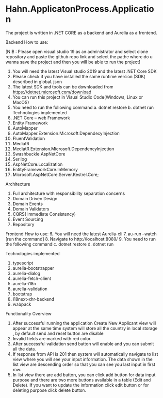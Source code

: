 # Hahn.ApplicatonProcess.Application
The project is written in .NET CORE as a backend and Aurelia as a frontend.

Backend
How to use:

[N.B : Please open visual studio 19 as an administrator and select clone repository and paste the github repo link and select the pathe where do u wanna save the project and then you will be able to run the project]

1.	You will need the latest Visual studio 2019 and the latest .NET Core SDK
2.	Please check if you have installed the same runtime version (SDK) described in global. json
3.	The latest SDK and tools can be downloaded from https://dotnet.microsoft.com/download
4.	You can run this project in Visual Studio Code(Windows, Linux or MacOS)
5.	You need to run the following command
a.	dotnet restore
b.	dotnet run
Technologies implemented
1.	.NET Core – web Framework
2.	Entity Framework
3.	AutoMapper
4.	AutoMapper.Extension.Microsoft.DependecyInjection
5.	FluentValidation
6.	MediatR
7.	MediatR.Extension.Microsoft.DependencyInjection
8.	Swashbuckle.AspNetCore 
9.	Serilog
10.	AspNetCore.Localization
11.	EntityFrameworkCore.InMemory
12.	Microsoft.AspNetCore.Server.Kestrel.Core;

Architecture
1.	Full architecture with responsibility separation concerns
2.	Domain Driven Design
3.	Domain Events
4.	Domain Validators
5.	CQRS( Immediate Consistency)
6.	Event Sourcing
7.	Repository


Frontend
How to use:
6.	You will need the latest Aurelia-cli
7.	au-run –watch [run the command]
8.	Navigate to http://localhost:8080/
9.	You need to run the following command
c.	dotnet restore
d.	dotnet run

Technologies implemented
1.	typescript
2.	aurelia-bootstrapper
3.	aurelia-dialog
4.	aurelia-fetch-client
5.	aurelia-i18n
6.	aurelia-validation
7.	bootstrap
8.	i18next-xhr-backend
9.	wabpack

Functionality Overview
1.	After successful running the application Create New Applicant view will appear at the same time system will store all the country in local storage , by default send and reset button are disable
2.	Invalid fields are marked with red color.
3.	After successful validation send button will enable and you can submit all the data.
4.	If response from API is 201 then system will automatically navigate to list view where you will see your input information. The data shown in the list view are descending order so that you can see you last input in first row.
5.	In list view there are add button, you can click add button for data input purpose and there are two more buttons available in a table (Edit and Delete). If you want to update the information click edit button or for deleting purpose click delete button.


